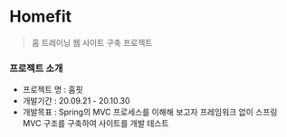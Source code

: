 # Homefit
> 홈 트레이닝 웹 사이트 구축 프로젝트

### 프로젝트 소개
- 프로젝트 명 : 홈핏
- 개발기간 : 20.09.21 - 20.10.30
- 개발목표 : Spring의 MVC 프로세스를 이해해 보고자 프레임워크 없이 스프링 MVC 구조를 구축하여 사이트를 개발
테스트
